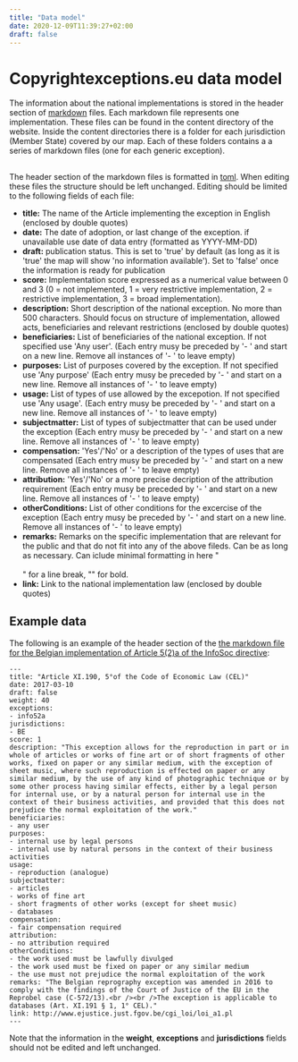 ```yaml
---
title: "Data model"
date: 2020-12-09T11:39:27+02:00 
draft: false
---
```

# Copyrightexceptions.eu data model

The information about the national implementations is stored in the header section of [markdown](https://www.markdownguide.org) files. Each markdown file represents one implementation. These files can be found in the content directory of the website. Inside the content directories there is a folder for each jurisdiction (Member State) covered by our map. Each of these folders contains a a series of markdown files (one for each generic exception).

## 

The header section of the markdown files is formatted in [toml](https://toml.io/en/). When editing these files the structure should be left unchanged. Editing should be limited to the following fields of each file: 

* **title:** The name of the Article implementing the exception in English (enclosed by double quotes)
* **date:** The date of adoption, or last change of the exception. if unavailable use date of data entry (formatted as YYYY-MM-DD)
* **draft:** publication status. This is set to 'true' by default (as long as it is 'true' the map will show 'no information available'). Set to 'false' once the information is ready for publication 
* **score:** Implementation score expressed as a numerical value between 0 and 3 (0 = not implemented, 1 = very restrictive implementation, 2 = restrictive implementation, 3 = broad implementation).
* **description:** Short description of the national exception. No more than 500 characters. Should focus on structure of implementation, allowed acts, beneficiaries and relevant restrictions (enclosed by double quotes)
* **beneficiaries:** List of beneficiaries of the national exception. If not specified  use 'Any user'. (Each entry musy be preceded by '- ' and start on a new line. Remove all instances of '- ' to leave empty)
* **purposes:** List of purposes covered by the exception. If not specified use 'Any purpose' (Each entry musy be preceded by '- ' and start on a new line. Remove all instances of '- ' to leave empty)
* **usage:** List of types of use allowed by the excepotion. If not specified use 'Any usage'. (Each entry musy be preceded by '- ' and start on a new line. Remove all instances of '- ' to leave empty)
* **subjectmatter:** List of types of subjectmatter that can be used under the exception (Each entry musy be preceded by '- ' and start on a new line. Remove all instances of '- ' to leave empty)
* **compensation:** 'Yes'/'No' or a description of the types of uses that are compensated (Each entry musy be preceded by '- ' and start on a new line. Remove all instances of '- ' to leave empty)
* **attribution:** 'Yes'/'No' or a more precise decription of the attribution requirement (Each entry musy be preceded by '- ' and start on a new line. Remove all instances of '- ' to leave empty)
* **otherConditions:** List of other conditions for the excercise of the exception (Each entry musy be preceded by '- ' and start on a new line. Remove all instances of '- ' to leave empty)
* **remarks:** Remarks on the specific implementation that are relevant for the public and that do not fit into any of the above fileds. Can be as long as necessary. Can iclude minimal formatting in here "<br /><br />" for a line break, "<strong></strong>" for bold.
* **link:** Link to the national implementation law (enclosed by double quotes)

## Example data 

The following is an example of the header section of the [the markdown file for the Belgian implementation of Article 5(2)a of the InfoSoc directive](https://github.com/copyrightexceptions/copyrightexceptions.eu/edit/master/content/implementations/BE/info52a.md):

```
---
title: "Article XI.190, 5°of the Code of Economic Law (CEL)"
date: 2017-03-10
draft: false
weight: 40
exceptions:
- info52a
jurisdictions:
- BE
score: 1
description: "This exception allows for the reproduction in part or in whole of articles or works of fine art or of short fragments of other works, fixed on paper or any similar medium, with the exception of sheet music, where such reproduction is effected on paper or any similar medium, by the use of any kind of photographic technique or by some other process having similar effects, either by a legal person for internal use, or by a natural person for internal use in the context of their business activities, and provided that this does not prejudice the normal exploitation of the work." 
beneficiaries:
- any user
purposes: 
- internal use by legal persons
- internal use by natural persons in the context of their business activities
usage:
- reproduction (analogue)
subjectmatter:
- articles 
- works of fine art 
- short fragments of other works (except for sheet music)
- databases
compensation:
- fair compensation required
attribution: 
- no attribution required
otherConditions: 
- the work used must be lawfully divulged
- the work used must be fixed on paper or any similar medium
- the use must not prejudice the normal exploitation of the work
remarks: "The Belgian reprography exception was amended in 2016 to comply with the findings of the Court of Justice of the EU in the Reprobel case (C-572/13).<br /><br />The exception is applicable to databases (Art. XI.191 § 1, 1° CEL)."
link: http://www.ejustice.just.fgov.be/cgi_loi/loi_a1.pl
---
```

Note that the information in the **weight**, **exceptions** and **jurisdictions** fields should not be edited and left unchanged.
